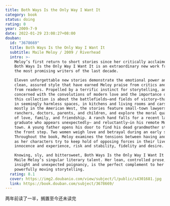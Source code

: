 ```yaml
---
title: Both Ways Is the Only Way I Want It
category: book
status: doing
rating: 0
year: 2009-7-9
date: 2022-01-29 23:08:27+08:00
douban:
  id: "3678669"
  title: Both Ways Is the Only Way I Want It
  subtitle: Maile Meloy / 2009 / Riverhead
  intro: >-
    Meloy’s first return to short stories since her critically acclaimed debut,
    Both Ways Is the Only Way I Want It is an extraordinary new work from one of
    the most promising writers of the last decade.

    Eleven unforgettable new stories demonstrate the emotional power and the
    clean, assured style that have earned Meloy praise from critics and devotion
    from readers. Propelled by a terrific instinct for storytelling, and
    concerned with the convolutions of modern love and the importance of place,
    this collection is about the battlefields—and fields of victory—that exist
    in seemingly harmless spaces, in kitchens and living rooms and cars. Set
    mostly in the American West, the stories feature small-town lawyers,
    ranchers, doctors, parents, and children, and explore the moral quandaries
    of love, family, and friendship. A ranch hand falls for a recent law school
    graduate who appears unexpectedly— and reluctantly—in his remote Montana
    town. A young father opens his door to find his dead grandmother standing on
    the front step. Two women weigh love and betrayal during an early snow.
    Throughout the book, Meloy examines the tensions between having and wanting,
    as her characters try to keep hold of opposing forces in their lives:
    innocence and experience, risk and stability, fidelity and desire.

    Knowing, sly, and bittersweet, Both Ways Is the Only Way I Want It confirms
    Maile Meloy’s singular literary talent. Her lean, controlled prose, full of
    insight and unexpected poignancy, is the perfect complement to her
    powerfully moving storytelling.
  rating: 8.1
  cover: https://img2.doubanio.com/view/subject/l/public/s4301681.jpg
  link: https://book.douban.com/subject/3678669/
---
```


两年前读了一半，搁置至今还未读完

